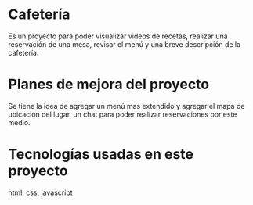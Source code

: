 # Cafetería

Es un proyecto para poder visualizar videos de recetas, realizar una reservación de una mesa, revisar el menú y una breve descripción de la cafetería.

# Planes de mejora del proyecto

Se tiene la idea de agregar un menú mas extendido y agregar el mapa de ubicación del lugar, un chat para poder realizar reservaciones por este medio.

# Tecnologías usadas en este proyecto

html, css, javascript
